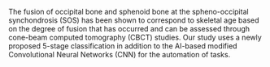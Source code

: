 The fusion of occipital bone and sphenoid bone at the spheno-occipital synchondrosis (SOS) has been shown to correspond to skeletal age based on the degree of fusion that has occurred and can be assessed through cone-beam computed tomography (CBCT) studies. Our study uses a newly proposed 5-stage classification in addition to the AI-based modified Convolutional Neural Networks (CNN) for the automation of tasks. 
